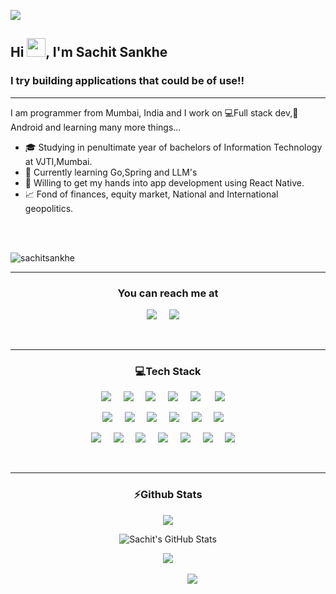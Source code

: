  ![](https://github.com/halfrost/halfrost/blob/master/icons/header_1.png)

<h2 >Hi <img src="https://raw.githubusercontent.com/MartinHeinz/MartinHeinz/master/wave.gif" width="30px" height="30px">, I'm Sachit Sankhe</h2>
<h3 >I try building applications that could be of use!!</h3>
<hr/>


I am programmer from Mumbai, India and I work on 💻Full stack dev,📱 Android and learning many more things...

* 🎓   Studying in penultimate year of bachelors of Information Technology at VJTI,Mumbai.
* 🌱   Currently learning Go,Spring and LLM's
* 🧐   Willing to get my hands into app development using React Native.
* 📈   Fond of finances, equity market, National and International geopolitics.



<br>
<br>

<p align="left"> <img src="https://komarev.com/ghpvc/?username=sachitsankhe&label=Profile%20views&color=0e75b6&style=flat" alt="sachitsankhe" /> </p>
<hr/>
<p align="center">
<h3 align="center">You can reach me at </h3>

</p>

<p align="center">
  <a href="mailto:slatecoder@gmail.com"><img src="https://img.shields.io/badge/gmail-%23D14836.svg?&style=for-the-badge&logo=gmail&logoColor=white" /></a>&nbsp;&nbsp;&nbsp;&nbsp;
  <a href="https://www.linkedin.com/in/sachit-sankhe-a8931421a/"><img src="https://img.shields.io/badge/linkedin-%230077B5.svg?&style=for-the-badge&logo=linkedin&logoColor=white" /></a>&nbsp;&nbsp;&nbsp;&nbsp;

</p>
<br>
<hr/>

<p align="center">
<h3 align="center">💻Tech Stack</h3>

</p>

<p align="center">
  <a href=""><img src="https://img.shields.io/badge/Python-FFD43B?style=for-the-badge&logo=python&logoColor=blue" /></a>&nbsp;&nbsp;&nbsp;&nbsp;
  <a href=""><img src="https://img.shields.io/badge/Java-ED8B00?style=for-the-badge&logo=java&logoColor=white" /></a>&nbsp;&nbsp;&nbsp;&nbsp;
  <a href=""><img src="https://img.shields.io/badge/C%2B%2B-00599C?style=for-the-badge&logo=c%2B%2B&logoColor=white" /></a>&nbsp;&nbsp;&nbsp;&nbsp;
  <a href=""><img src="https://img.shields.io/badge/JavaScript-323330?style=for-the-badge&logo=javascript&logoColor=F7DF1E" /></a>&nbsp;&nbsp;&nbsp;&nbsp;
  <a href=""><img src="https://img.shields.io/badge/C-00599C?style=for-the-badge&logo=c&logoColor=white" /></a> &nbsp;&nbsp;&nbsp;&nbsp;
  <a href=""><img src="https://img.shields.io/badge/HTML5-E34F26?style=for-the-badge&logo=html5&logoColor=white" /></a>&nbsp;&nbsp;&nbsp;&nbsp;

</p>
  
  
  
<p align="center">
  <a href=""><img src="https://img.shields.io/badge/Django-339933?style=for-the-badge&logo=django&logoColor=white" /></a>&nbsp;&nbsp;&nbsp;&nbsp;
  <a href=""><img src="https://img.shields.io/badge/Node.js-339933?style=for-the-badge&logo=nodedotjs&logoColor=white" /></a>&nbsp;&nbsp;&nbsp;&nbsp;
  <a href=""><img src="https://img.shields.io/badge/React-20232A?style=for-the-badge&logo=react&logoColor=61DAFB" /></a>&nbsp;&nbsp;&nbsp;&nbsp;
    <a href=""><img src="https://img.shields.io/badge/MongoDB-4EA94B?style=for-the-badge&logo=mongodb&logoColor=white" /></a>&nbsp;&nbsp;&nbsp;&nbsp;
   <a href=""><img src="https://img.shields.io/badge/MySQL-005C84?style=for-the-badge&logo=mysql&logoColor=white" /></a>&nbsp;&nbsp;&nbsp;&nbsp;
   <a href=""><img src="https://img.shields.io/badge/PostgreSQL-005C84?style=for-the-badge&logo=postgresql&logoColor=white" /></a>&nbsp;&nbsp;&nbsp;&nbsp;
  

</p>
  
  
  <p align="center">
  <a href=""><img src="https://img.shields.io/badge/Neo4j-E10098?style=for-the-badge&logo=neo4j&logoColor=white" /></a>&nbsp;&nbsp;&nbsp;&nbsp;
  <a href=""><img src="https://img.shields.io/badge/CSS3-1572B6?style=for-the-badge&logo=css3&logoColor=white" /></a>&nbsp;&nbsp;&nbsp;&nbsp;
  <a href=""><img src="https://img.shields.io/badge/Jetpack_Compose-%2320232a.svg?style=for-the-badge&logo=jetpack_compose&logoColor=%2361DAFB" /></a>&nbsp;&nbsp;&nbsp;&nbsp;
  <a href=""><img src="https://img.shields.io/badge/firebase-ffca28?style=for-the-badge&logo=firebase&logoColor=black" /></a>&nbsp;&nbsp;&nbsp;&nbsp;
    <a href=""><img src="https://img.shields.io/badge/Kotlin-0095D5?&style=for-the-badge&logo=kotlin&logoColor=white" /></a>&nbsp;&nbsp;&nbsp;&nbsp;
   <a href=""><img src="https://img.shields.io/badge/Dart-0175C2?style=for-the-badge&logo=dart&logoColor=white" /></a>&nbsp;&nbsp;&nbsp;&nbsp;
   <a href=""><img src="https://img.shields.io/badge/Docker-0175C2?style=for-the-badge&logo=docker&logoColor=white" /></a>&nbsp;&nbsp;&nbsp;&nbsp;
  

</p>
  
  

 <br>
 <hr/>

<h3 align="center">⚡Github Stats</h3>
<p align="center">
<a href="https://github.com/SachitSankhe/SachitSankhe">
  <img align="center" src="https://github-readme-stats.vercel.app/api/top-langs/?username=SachitSankhe&hide=css,tex&title_color=FF5733&text_color=c9cacc&icon_color=2bbc8a&bg_color=1d1f21&langs_count=5" />
 
</a>
</p>
<p align="center">
  <img align="center" src="https://github-readme-stats.vercel.app/api?username=SachitSankhe&show_icons=true&line_height=27&count_private=true&title_color=ffffff&text_color=c9cacc&icon_color=2bbc8a&bg_color=1d1f21" alt="Sachit's GitHub Stats" />
 </p>

<div align="center"><img src="http://github-readme-streak-stats.herokuapp.com?user=SachitSankhe&currStreakNum=0066ff&fire=yellow&sideNums=0066ff&sideLabels=ffff00&currStreakLabel=ffff00&theme=radical&date_format=M%20j%5B%2C%20Y%5D&stroke=ffff00&dates=pink&style=centerme" /></div>
<br/>

<div align="center">
  &nbsp;&nbsp;&nbsp;&nbsp;
  &nbsp;&nbsp;&nbsp;&nbsp;
  &nbsp;&nbsp;&nbsp;&nbsp;
  &nbsp;&nbsp;&nbsp;&nbsp;
  <img src="https://github-profile-trophy.vercel.app/?username=SachitSankhe&column=6&rank=SSS,SS,S,AAA,AA,A,B,C&theme=dracula" />
  


</div>
